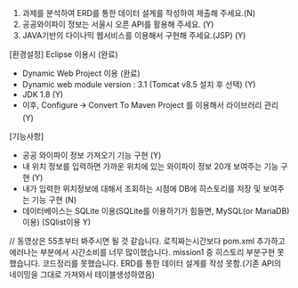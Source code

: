 1. 과제를 분석하여 ERD를 통한 데이터 설계를 작성하여 제출해 주세요.(N)
2. 공공와이파이 정보는 서울시 오픈 API를 활용해 주세요. (Y)
3. JAVA기반의 다이나믹 웹서비스를 이용해서 구현해 주세요.(JSP) (Y)


[환경설정]
Eclipse 이용시 (완료)
- Dynamic Web Project 이용 (완료)
- Dynamic web module version : 3.1 (Tomcat v8.5 설치 후 선택) (Y)
- JDK 1.8 (Y)
- 이후, Configure 🡪 Convert To Maven Project 를 이용해서 라이브러리 관리 (Y)


[기능사항]
- 공공 와이파이 정보 가져오기 기능 구현 (Y)
- 내 위치 정보를 입력하면 가까운 위치에 있는 와이파이 정보 20개 보여주는 기능 구현 (Y)
- 내가 입력한 위치정보에 대해서 조회하는 시점에 DB에 히스토리를 저장 및 보여주는 기능 구현 (N)
- 데이터베이스는 SQLite 이용(SQLite를 이용하기가 힘들면, MySQL(or MariaDB) 이용) (SQlist이용 Y)


// 
동영상은 55초부터 봐주시면 될 것 같습니다.
로직짜는시간보다 pom.xml 추가하고 에러나는 부분에서 시간소비를 너무 많이했습니다.
mission1 중 히스토리 부분구현 못했습니다. 코드정리를 못했습니다.
ERD를 통한 데이터 설계를 작성 못함.(기존 API의 네이밍을 그대로 가져와서 테이블생성하였음)
